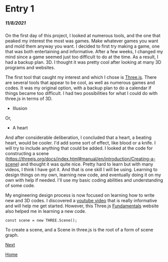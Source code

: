 # Entry 1
##### 11/8/2021

On the first day of this project, I looked at numerous tools, and the one that peaked my interest the most was games. Make whatever games you want and mold them anyway you want. I decided to first try making a game, one that was both entertaining and informative. After a few weeks, I changed my mind since a game seemed just too difficult to do at the time. As a result, I had a backup plan. 3D. I thought it was pretty cool after looking at many 3D programs and websites.

The first tool that caught my interest and which I chose is [Three.js](https://threejs.org/). There are several tools that appear to be cool, as well as numerous games and codes. It was my original option, with a backup plan to do a calendar if things became too difficult. I had two possibilities for what I could do with three.js in terms of 3D.


* Illusion


Or, 

* A heart

And after considerable deliberation, I concluded that a heart, a beating heart, would be cooler. I'd add some sort of effect, like blood or a knife. I will try to include anything that could be added. I looked at the code for constructing a scene (https://threejs.org/docs/index.html#manual/en/introduction/Creating-a-scene) and thought it was quite nice. Pretty hard to learn but with many videos, I think I have got it. And that is one skill I will be using. Learning to design things on my own, learning new code, and eventually doing it on my own with help if needed. I'll use my basic coding abilities and understanding of some code.

My engineering design process is now focused on learning how to write new and 3D codes. I discovered a [youtube video](https://www.youtube.com/watch?v=exQ43PFWJBU) that is really informative and will help me get started. However, this Three.js [Fundamentals](https://threejsfundamentals.org/) website also helped me in learning a new code.

```
const scene = new THREE.Scene();
```
To create a scene, and a Scene in three.js is the root of a form of scene graph.

[Next](entry02.md)

[Home](../README.md)
